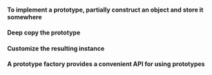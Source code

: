 #### To implement a prototype, partially construct an object and store it somewhere

#### Deep copy the prototype

#### Customize the resulting instance

#### A prototype factory provides a convenient API for using prototypes